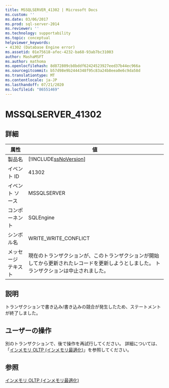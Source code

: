 ```yaml
---
title: MSSQLSERVER_41302 | Microsoft Docs
ms.custom: ''
ms.date: 03/06/2017
ms.prod: sql-server-2014
ms.reviewer: ''
ms.technology: supportability
ms.topic: conceptual
helpviewer_keywords:
- 41302 (Database Engine error)
ms.assetid: 01e75618-afec-4232-ba68-93ab7bc31003
author: MashaMSFT
ms.author: mathoma
ms.openlocfilehash: 8d872809cb8bddf62424523927eed37b44ec966a
ms.sourcegitcommit: b57d98e9b2444348f95c83a24b8eea0e6c9da58d
ms.translationtype: MT
ms.contentlocale: ja-JP
ms.lasthandoff: 07/21/2020
ms.locfileid: "86551469"
---
```

# <a name="mssqlserver_41302"></a>MSSQLSERVER_41302
    
## <a name="details"></a>詳細  
  
|属性|値|  
|-|-|  
|製品名|[!INCLUDE[ssNoVersion](../../includes/ssnoversion-md.md)]|  
|イベント ID|41302|  
|イベント ソース|MSSQLSERVER|  
|コンポーネント|SQLEngine|  
|シンボル名|WRITE_WRITE_CONFLICT|  
|メッセージ テキスト|現在のトランザクションが、このトランザクションが開始してから更新されたレコードを更新しようとしました。 トランザクションは中止されました。|  
  
## <a name="explanation"></a>説明  
 トランザクションで書き込み/書き込みの競合が発生したため、ステートメントが終了しました。  
  
## <a name="user-action"></a>ユーザーの操作  
 別のトランザクションで、後で操作を再試行してください。 詳細については、「[インメモリ OLTP &#40;インメモリ最適化&#41;](../in-memory-oltp/in-memory-oltp-in-memory-optimization.md)」を参照してください。  
  
## <a name="see-also"></a>参照  
 [インメモリ OLTP &#40;インメモリ最適化&#41;](../in-memory-oltp/in-memory-oltp-in-memory-optimization.md)  
  
  
